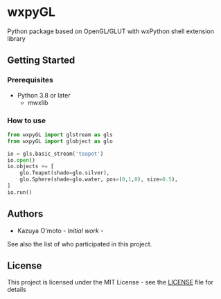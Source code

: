 # wxpyGL

Python package based on OpenGL/GLUT
with wxPython shell extension library


## Getting Started

### Prerequisites

- Python 3.8 or later
    - mwxlib

### How to use

```python
from wxpyGL import glstream as gls
from wxpyGL import globject as glo

io = gls.basic_stream('teapot')
io.open()
io.objects += [
    glo.Teapot(shade=glo.silver),
    glo.Sphere(shade=glo.water, pos=(0,1,0), size=0.5),
]
io.run()
```


## Authors

* Kazuya O'moto - *Initial work* -

See also the list of who participated in this project.


## License

This project is licensed under the MIT License - see the [LICENSE](./LICENSE) file for details
